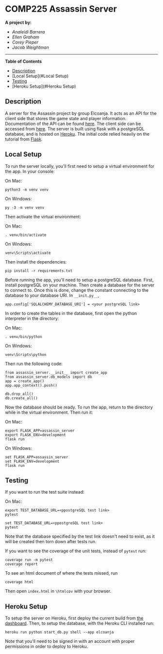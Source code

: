 # COMP225 Assassin Server
__A project by:__
* _Analeidi Barrera_
* _Ellen Graham_
* _Corey Pieper_
* _Jacob Weightman_
---
__Table of Contents__

- [Description](#Description)  
- [Local Setup](#Local Setup)   
- [Testing](#Testing)   
- [Heroku Setup](#Heroku Setup)

## Description
A server for the Assassin project by group Elcoanja. It acts as an API for the client side that stores the game state and player information. Documentation of the API can be found [here](https://github.com/grahamammal/comp225-server/blob/master/Assassin%20Server%20API.md#http-request-5).  The client side can be accessed from [here](https://github.com/jacobdweightman/comp225-assassin). The server is built using flask with a postgreSQL database, and is hosted on [Heroku](https://elcoanja.herokuapp.com/). The initial code relied heavily on the tutorial from [Flask](http://flask.pocoo.org/docs/1.0/tutorial/).

## Local Setup
To run the server locally, you'll first need to setup a virtual environment for the app. In your console:

On Mac:
```
python3 -m venv venv
```

On Windows:
```
py -3 -m venv venv
```


Then activate the virtual environment:

On Mac:
```
. venv/bin/activate
```

On Windows:
```
venv\Scripts\activate
```

Then install the dependencies:
```
pip install -r requirements.txt
```

Before running the app, you'll need to setup a postgreSQL database. First, install postgreSQL on your machine. Then create a database for the server to connect to. Once this is done, change the constant connecting to the database to your database URI. In `__init.py__`,  
```
app.config['SQLALCHEMY_DATABASE_URI'] = <your postgreSQL link>
```

In order to create the tables in the database, first open the python interpreter in the directory:

On Mac:
```
. venv/bin/python
```

On Windows:
```
venv\Scripts\python
```

Then run the following code:

```
from assassin_server.__init__ import create_app
from assassin_server.db_models import db
app = create_app()
app.app_context().push()

db.drop_all()
db.create_all()
```

Now the database should be ready. To run the app, return to the directory while in the virtual environment. Then run it:

On Mac:
```
export FLASK_APP=assassin_server
export FLASK_ENV=development
flask run
```

On Windows:
```
set FLASK_APP=assassin_server
set FLASK_ENV=development
flask run
```

## Testing
If you want to run the test suite instead:

On Mac:
```
export TEST_DATABASE_URL=<ppostgreSQL test link>
pytest
```

```
set TEST_DATABASE_URL=<ppostgreSQL test link>
pytest
```
Note that the database specified by the test link doesn't need to exist, as it will be created then torn down after tests run.

If you want to see the coverage of the unit tests, instead of `pytest` run:
```
coverage run -m pytest
coverage report
```
To see an html document of where the tests missed, run
```
coverage html
```
Then open `index.html` in `\htmlcov` with your browser.

## Heroku Setup
To setup the server on Heroku, first deploy the current build from [the dashboard](https://dashboard.heroku.com/apps/elcoanja/deploy/github). Then, to setup the database, with the Heroku CLI installed run:

```
heroku run python start_db.py shell --app elcoanja
```

Note that you'll need to be signed in with an account with proper permissions in order to deploy to Heroku.

